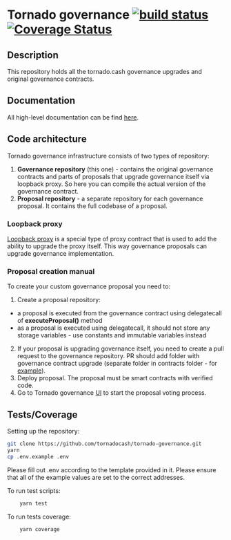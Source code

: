 # Tornado governance [![build status](https://github.com/tornadocash/tornado-governance/actions/workflows/build.yml/badge.svg)](https://github.com/tornadocash/tornado-governance/actions/workflows/build.yml) [![Coverage Status](https://coveralls.io/repos/github/tornadocash/tornado-governance/badge.svg?branch=master)](https://coveralls.io/github/tornadocash/tornado-governance?branch=master)

## Description
This repository holds all the tornado.cash governance upgrades and original governance contracts.

## Documentation
All high-level documentation can be find [here](https://docs.tornado.cash/general/governance).

## Code architecture
Tornado governance infrastructure consists of two types of repository:
1. **Governance repository** (this one) - contains the original governance contracts and parts of proposals that upgrade governance itself via loopback proxy. So here you can compile the actual version of the governance contract.
2. **Proposal repository** - a separate repository for each governance proposal. It contains the full codebase of a proposal.

### Loopback proxy
[Loopback proxy](https://github.com/tornadocash/tornado-governance/blob/master/contracts/v1/LoopbackProxy.sol) is a special type of proxy contract that is used to add the ability to upgrade the proxy itself. This way governance proposals can upgrade governance implementation.

### Proposal creation manual
To create your custom governance proposal you need to:
1. Create a proposal repository:
  - a proposal is executed from the governance contract using delegatecall of __executeProposal()__ method
  - as a proposal is executed using delegatecall, it should not store any storage variables - use constants and immutable variables instead
2. If your proposal is upgrading governance itself, you need to create a pull request to the governance repository. PR should add folder with governance contract upgrade (separate folder in contracts folder - for [example](https://github.com/tornadocash/tornado-governance/pull/6/commits/5f36d5744a9f279a58e9ba1f0e0cd9d493af41c7)).
3. Deploy proposal. The proposal must be smart contracts with verified code.
4. Go to Tornado governance [UI](https://tornadocash.eth.limo/governance) to start the proposal voting process.


## Tests/Coverage

Setting up the repository:

```bash
git clone https://github.com/tornadocash/tornado-governance.git
yarn
cp .env.example .env
```

Please fill out .env according to the template provided in it. Please ensure that all of the example values are set to the correct addresses.

To run test scripts:

```bash
    yarn test
```

To run tests coverage:

```bash
    yarn coverage
```